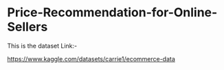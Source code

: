# Price-Recommendation-for-Online-Sellers

This is the dataset Link:-

https://www.kaggle.com/datasets/carrie1/ecommerce-data
